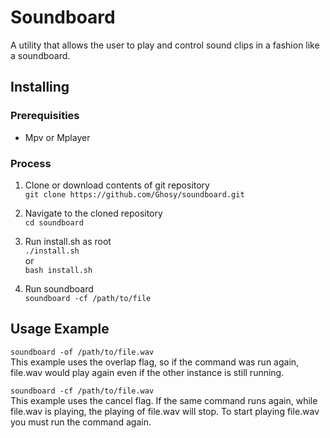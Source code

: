# Soundboard
A utility that allows the user to play and control sound clips in a fashion like a soundboard.

## Installing

### Prerequisities
* Mpv or Mplayer

### Process
1. Clone or download contents of git repository  
`git clone https://github.com/Ghosy/soundboard.git`

2. Navigate to the cloned repository  
`cd soundboard`

3. Run install.sh as root  
`./install.sh`  
or  
`bash install.sh`

4. Run soundboard  
`soundboard -cf /path/to/file`

## Usage Example
`soundboard -of /path/to/file.wav`  
This example uses the overlap flag, so if the command was run again, file.wav would play again even if the other instance is still running.

`soundboard -cf /path/to/file.wav`  
This example uses the cancel flag. If the same command runs again, while file.wav is playing, the playing of file.wav will stop. To start playing file.wav you must run the command again.
